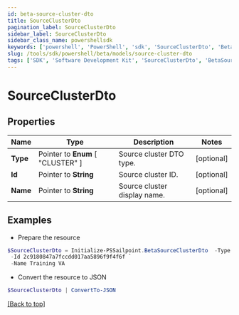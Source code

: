 ```yaml
---
id: beta-source-cluster-dto
title: SourceClusterDto
pagination_label: SourceClusterDto
sidebar_label: SourceClusterDto
sidebar_class_name: powershellsdk
keywords: ['powershell', 'PowerShell', 'sdk', 'SourceClusterDto', 'BetaSourceClusterDto'] 
slug: /tools/sdk/powershell/beta/models/source-cluster-dto
tags: ['SDK', 'Software Development Kit', 'SourceClusterDto', 'BetaSourceClusterDto']
---
```



# SourceClusterDto

## Properties

Name | Type | Description | Notes
------------ | ------------- | ------------- | -------------
**Type** |  Pointer to  **Enum** [  "CLUSTER" ] | Source cluster DTO type. | [optional] 
**Id** |  Pointer to **String** | Source cluster ID. | [optional] 
**Name** |  Pointer to **String** | Source cluster display name. | [optional] 

## Examples

- Prepare the resource
```powershell
$SourceClusterDto = Initialize-PSSailpoint.BetaSourceClusterDto  -Type CLUSTER `
 -Id 2c9180847a7fccdd017aa5896f9f4f6f `
 -Name Training VA
```

- Convert the resource to JSON
```powershell
$SourceClusterDto | ConvertTo-JSON
```


[[Back to top]](#) 

